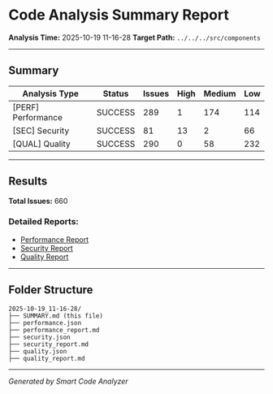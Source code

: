 # Code Analysis Summary Report

**Analysis Time:** 2025-10-19 11-16-28
**Target Path:** `../../../src/components`

---

## Summary

| Analysis Type | Status | Issues | High | Medium | Low |
|---------------|--------|--------|------|--------|-----|
| [PERF] Performance | SUCCESS | 289 | 1 | 174 | 114 |
| [SEC] Security | SUCCESS | 81 | 13 | 2 | 66 |
| [QUAL] Quality | SUCCESS | 290 | 0 | 58 | 232 |

---

## Results

**Total Issues:** 660

### Detailed Reports:
- [Performance Report](./performance_report.md)
- [Security Report](./security_report.md)
- [Quality Report](./quality_report.md)

---

## Folder Structure

```
2025-10-19_11-16-28/
├── SUMMARY.md (this file)
├── performance.json
├── performance_report.md
├── security.json
├── security_report.md
├── quality.json
├── quality_report.md
```

---

*Generated by Smart Code Analyzer*
